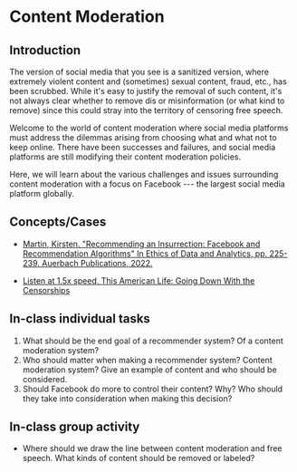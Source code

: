 # Content Moderation

## Introduction

The version of social media that you see is a sanitized version, where extremely violent content and (sometimes) sexual content, fraud, etc., has been scrubbed. While it's easy to justify the removal of such content, it's not always clear whether to remove dis or misinformation (or what kind to remove) since this could stray into the territory of censoring free speech. 

Welcome to the world of content moderation where social media platforms must address the dilemmas arising from choosing what and what not to keep online. There have been successes and failures, and social media platforms are still modifying their content moderation policies.

Here, we will learn about the various challenges and issues surrounding content moderation with a focus on Facebook --- the largest social media platform globally.

## Concepts/Cases

* [Martin, Kirsten. "Recommending an Insurrection: Facebook and Recommendation Algorithms" In Ethics of Data and Analytics, pp. 225-239. Auerbach Publications, 2022.](https://wm.primo.exlibrisgroup.com/permalink/01COWM_INST/g9pr7p/alma991033870654103196)

* [Listen at 1.5x speed, This American Life: Going Down With the Censorships](https://www.thisamericanlife.org/797/what-i-was-thinking-as-we-were-sinking/act-two-28)


## In-class individual tasks

1. What should be the end goal of a recommender system? Of a content moderation system?
2. Who should matter when making a recommender system? Content moderation system? Give an example of content and who should be considered.
3. Should Facebook do more to control their content? Why? Who should they take into consideration when making this decision?

## In-class group activity

* Where should we draw the line between content moderation and free speech. What kinds of content should be removed or labeled?
